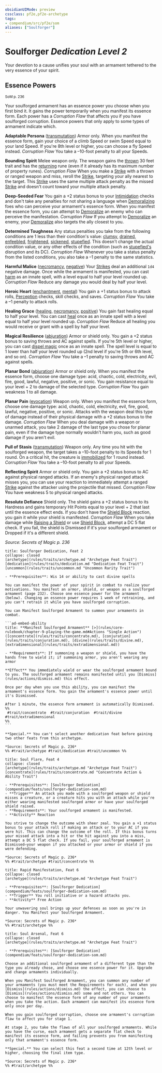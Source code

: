 ```yaml
---
obsidianUIMode: preview
cssclass: pf2e,pf2e-archetype
tags:
- compendium/src/pf2e/som
aliases: ["Soulforger"]
---
```

# Soulforger *Dedication Level 2*  

Your devotion to a cause unifies your soul with an armament tethered to the very essence of your spirit.

## Essence Powers
<sup>SoM p. 236</sup>

Your soulforged armament has an essence power you choose when you first bind it. It gains the power temporarily when you manifest its essence form. Each power has a _Corruption Flaw_ that affects you if you have soulforged corruption. Essence powers that only apply to some types of armament indicate which.

**Adaptable Persona** ([transmutation](transmutation.md "Transmutation School Trait")) Armor only. When you manifest the essence form, gain your choice of a climb Speed or swim Speed equal to your land Speed. If you're 8th level or higher, you can choose a fly Speed instead. _Corruption Flaw_ You take a –10-foot penalty to all your Speeds.

**Bounding Spirit** Melee weapon only. The weapon gains the [thrown](thrown.md "Thrown Weapon Trait") 30 feet trait and has the [returning](returning.md) rune (even if it already has its maximum number of property runes). _Corruption Flaw_ When you make a [Strike](strike.md) with a thrown or ranged weapon and miss, reroll the [Strike](strike.md), targeting your ally nearest to the target. This [Strike](strike.md) uses the same multiple attack penalty as the missed [Strike](strike.md) and doesn't count toward your multiple attack penalty.

**Deep-Seeded Fear** You gain a +2 status bonus to your [Intimidation](skills.md#Intimidation) checks and don't take any penalties for not sharing a language when [Demoralizing](demoralize.md) foes who can perceive your armament's essence form. When you manifest the essence form, you can attempt to [Demoralize](demoralize.md) an enemy who can perceive the manifestation. _Corruption Flaw_ If you attempt to [Demoralize](demoralize.md) an enemy, your [Demoralize](demoralize.md) also targets the ally closest to you.

**Determined Toughness** Any status penalties you take from the following conditions are 1 less than their condition's value: [clumsy](conditions.md#Clumsy), [drained](conditions.md#Drained), [enfeebled](conditions.md#Enfeebled), [frightened](conditions.md#Frightened), [sickened](conditions.md#Sickened), [stupefied](conditions.md#Stupefied). This doesn't change the actual condition value, or any other effects of the condition (such as [stupefied's](conditions.md#Stupefied) disruption and its DC). _Corruption Flaw_ Whenever you take a status penalty from the listed conditions, you also take a –1 penalty to the same statistics.

**Harmful Malice** ([necromancy](necromancy.md "Necromancy School Trait"), [negative](negative.md "Negative Energy & Element Trait")) Your [Strikes](strike.md) deal an additional `1d4` negative damage. Once while the armament is manifested, you can cast [harm](harm.md) as an innate spell, with a level equal to half your level rounded up. _Corruption Flaw_ Reduce any damage you would deal by half your level.

**Heroic Heart** ([enchantment](enchantment.md "Enchantment School Trait"), [mental](mental.md "Mental Effect Trait")) You gain a +1 status bonus to attack rolls, [Perception](skills.md#Perception) checks, skill checks, and saves. _Corruption Flaw_ You take a –1 penalty to attack rolls.

**Healing Grace** ([healing](healing.md "Healing Effect Trait"), [necromancy](necromancy.md "Necromancy School Trait"), [positive](positive.md "Positive Energy & Element Trait")) You gain fast healing equal to half your level. You can cast [heal](heal.md) once as an innate spell with a level equal to half your level rounded up. _Corruption Flaw_ Reduce all healing you would receive or grant with a spell by half your level.

**Magical Resilience** ([abjuration](abjuration.md "Abjuration School Trait")) Armor or shield only. You gain a +2 status bonus to saving throws and AC against spells. If you're 5th level or higher, you can cast [dispel magic](dispel-magic.md) once as an innate spell. The spell level is equal to 1 lower than half your level rounded up (2nd level if you're 5th or 6th level, and so on). _Corruption Flaw_ You take a –1 penalty to saving throws and AC against spells.

**Planar Bond** ([abjuration](abjuration.md "Abjuration School Trait")) Armor or shield only. When you manifest the essence form, choose one damage type: acid, chaotic, cold, electricity, evil, fire, good, lawful, negative, positive, or sonic. You gain resistance equal to your level + 2 to damage of the selected type. _Corruption Flaw_ You gain weakness 1 to all damage.

**Planar Pain** ([evocation](evocation.md "Evocation School Trait")) Weapon only. When you manifest the essence form, choose one damage type: acid, chaotic, cold, electricity, evil, fire, good, lawful, negative, positive, or sonic. Attacks with the weapon deal this type of damage instead of their physical damage with a +2 status bonus to the damage. _Corruption Flaw_ When you deal damage with a weapon or unarmed attack, you take 2 damage of the last type you chose for planar pain, even if the damage type normally wouldn't harm you, such as good damage if you aren't evil.

**Pull of Stasis** ([transmutation](transmutation.md "Transmutation School Trait")) Weapon only. Any time you hit with the soulforged weapon, the target takes a –10-foot penalty to its Speeds for 1 round. On a critical hit, the creature is [immobilized](conditions.md#Immobilized) for 1 round instead. _Corruption Flaw_ You take a –10-foot penalty to all your Speeds.

**Reflecting Spirit** Armor or shield only. You gain a +2 status bonus to AC against physical ranged attacks. If an enemy's physical ranged attack misses you, you can use your reaction to immediately attempt a ranged [Strike](strike.md) against the attacker using the projectile that missed. _Corruption Flaw_ You have weakness 5 to physical ranged attacks.

**Resolute Defiance** Shield only. The shield gains a +2 status bonus to its Hardness and gains temporary Hit Points equal to your level + 2 that last until the essence effect ends. If you don't have the [Shield Block](Reference/Compendium/Feats/shield-block.md) reaction, you gain it while your shield is manifested. _Corruption Flaw_ When you take damage while [Raising a Shield](raise-a-shield.md) or use [Shield Block](Reference/Compendium/Feats/shield-block.md), attempt a DC 5 flat check. If you fail, the shield is Dismissed if it's your soulforged armament or Dropped if it's a different shield.

*Source: Secrets of Magic p. 236*

````ad-embed-feat
title: Soulforger Dedication, Feat 2
collapse: closed
[archetype](rules/traits/archetype.md "Archetype Feat Trait")  [dedication](rules/traits/dedication.md "Dedication Feat Trait")  [uncommon](rules/traits/uncommon.md "Uncommon Rarity Trait")  

- **Prerequisites**: Wis 14 or ability to cast divine spells

You can manifest the power of your spirit in combat to realize your motivations. You manifest an armor, shield, or weapon as a soulforged armament (page 232). Choose one essence power for the armament (below). Changing an essence power requires 1 week of retraining, and you can't retrain it while you have soulforged corruption.

You can Manifest Soulforged Armament to summon your armaments in combat.

```ad-embed-ability
title: **Manifest Soulforged Armament** [>](rules/core-rulebook/chapter-9-playing-the-game.md#Actions "Single Action") ([concentrate](rules/traits/concentrate.md), [conjuration](rules/traits/conjuration.md), [divine](rules/traits/divine.md), [extradimensional](rules/traits/extradimensional.md))

- **Requirements**: If summoning a weapon or shield, you have the hands free to wield it; if summoning armor, you aren't wearing any armor

**Effect** You immediately wield or wear the soulforged armament bound to you. The soulforged armament remains manifested until you [Dismiss](rules/actions/dismiss.md) this effect.

Once per day when you use this ability, you can manifest the armament's essence form. You gain the armament's essence power until it's Dismissed.

After 1 minute, the essence form armament is automatically Dismissed.  
%%
 #trait/concentrate  #trait/conjuration  #trait/divine  #trait/extradimensional 
%%
```

**Special.** You can't select another dedication feat before gaining two other feats from this archetype.

*Source: Secrets of Magic p. 236*  
%% #trait/archetype #trait/dedication #trait/uncommon %%
````  

```ad-embed-feat
title: Soul Flare, Feat 4
collapse: closed
[archetype](rules/traits/archetype.md "Archetype Feat Trait")  [concentrate](rules/traits/concentrate.md "Concentrate Action & Ability Trait")  

- **Prerequisites**: [Soulforger Dedication](compendium/feats/soulforger-dedication-som.md)
- **Trigger** An attack you made with a soulforged weapon or shield misses a creature, or a creature hits you with an attack while you're either wearing manifested soulforged armor or have your soulforged shield raised.
- **Requirements**: Your soulforged armament is manifested.
- **Activity** Reaction

You strive to change the outcome with sheer zeal. You gain a +1 status bonus to your attack roll if making an attack or to your AC if you were hit. This can change the outcome of the roll. If this bonus turns your missed attack into a hit or the hit against you into a miss, attempt a DC 5 flat check. If you fail, your soulforged armament is Dismissed—your weapon if you attacked or your armor or shield if you were defending.

*Source: Secrets of Magic p. 236*  
%% #trait/archetype #trait/concentrate %%
```  

```ad-embed-feat
title: Rapid Manifestation, Feat 6
collapse: closed
[archetype](rules/traits/archetype.md "Archetype Feat Trait")  

- **Prerequisites**: [Soulforger Dedication](compendium/feats/soulforger-dedication-som.md)
- **Trigger** You roll initiative or a hazard attacks you.
- **Activity** Free Action

Your unwavering soul brings up your defenses as soon as you're in danger. You Manifest your Soulforged Armament.

*Source: Secrets of Magic p. 236*  
%% #trait/archetype %%
```  

```ad-embed-feat
title: Soul Arsenal, Feat 6
collapse: closed
[archetype](rules/traits/archetype.md "Archetype Feat Trait")  

- **Prerequisites**: [Soulforger Dedication](compendium/feats/soulforger-dedication-som.md)

Choose an additional soulforged armament of a different type than the type you already chose, and choose one essence power for it. Upgrade and change armaments individually.

When you Manifest Soulforged Armament, you can summon any number of your armaments (you must meet the Requirements for each), and when you [Dismiss](rules/actions/dismiss.md) the effect, you can choose to [Dismiss](rules/actions/dismiss.md) some and not others. You can choose to manifest the essence form of any number of your armaments when you take the action. Each armament can manifest its essence form only once per day.

When you gain soulforged corruption, choose one armament's corruption flaw to affect you for stage 1.

At stage 2, you take the flaws of all your soulforged armaments. While you have the curse, each armament gets a separate flat check to manifest its essence form, and failing prevents you from manifesting only that armament's essence form.

**Special.** You can select this feat a second time at 12th level or higher, choosing the final item type.

*Source: Secrets of Magic p. 236*  
%% #trait/archetype %%
```